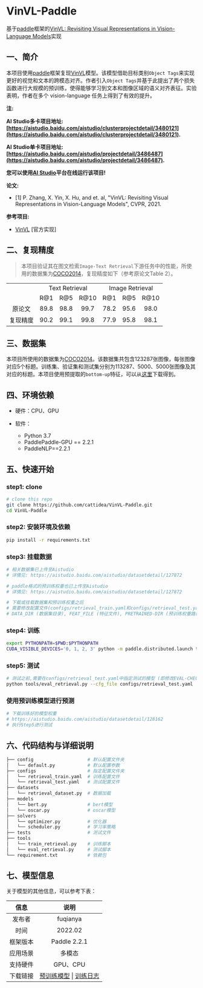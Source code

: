 # VinVL-Paddle

基于[paddle](https://github.com/PaddlePaddle/Paddle)框架的[VinVL: Revisiting Visual Representations in Vision-Language Models](https://arxiv.org/abs/2101.00529)实现

## 一、简介

本项目使用[paddle](https://github.com/PaddlePaddle/Paddle)框架复现[VinVL](https://arxiv.org/abs/2101.00529)模型。该模型借助目标类别`Object Tags`来实现更好的视觉和文本的跨模态对齐。作者引入`Object Tags`并基于此提出了两个损失函数进行大规模的预训练，使得能够学习到文本和图像区域的语义对齐表征。实验表明，作者在多个 vision-language 任务上得到了有效的提升。

**注:**

**AI Studio多卡项目地址: [https://aistudio.baidu.com/aistudio/clusterprojectdetail/3480121](https://aistudio.baidu.com/aistudio/clusterprojectdetail/3480121).**

**AI Studio单卡项目地址: [https://aistudio.baidu.com/aistudio/projectdetail/3486487](https://aistudio.baidu.com/aistudio/projectdetail/3486487).**

**您可以使用[AI Studio](https://aistudio.baidu.com/)平台在线运行该项目!**

**论文:**

* [1] P. Zhang, X. Yin, X. Hu, and et. al, "VinVL: Revisiting Visual Representations in Vision-Language Models", CVPR, 2021.

**参考项目:**

* [VinVL](https://github.com/microsoft/Oscar) [官方实现]

## 二、复现精度

> 本项目验证其在图文检索`Image-Text Retrieval`下游任务中的性能，所使用的数据集为[COCO2014](https://cocodataset.org/)，复现精度如下（参考原论文Table 2）。

<table>
    <tr align="center">
        <td></td>
        <td colspan="3" >Text Retrieval</td> 
        <td colspan="3">Image Retrieval</td>
    </tr>
    <tr align="center">
        <td></td>
        <td>R@1</td>
        <td>R@5</td>
        <td>R@10</td>
        <td>R@1</td>
        <td>R@5</td>
        <td>R@10</td>
    </tr>
    <tr align="center">
        <td>原论文</td>
        <td>89.8</td>
        <td>98.8</td>
        <td>99.7</td>
        <td>78.2</td>
        <td>95.6</td>
        <td>98.0</td>
    </tr>
    <tr align="center">
        <td>复现精度</td>
        <td>90.2</td>
        <td>99.1</td>
        <td>99.8</td>
        <td>77.9</td>
        <td>95.8</td>
        <td>98.1</td>
    </tr>
</table>


## 三、数据集

本项目所使用的数据集为[COCO2014](https://cocodataset.org/)。该数据集共包含123287张图像，每张图像对应5个标题。训练集、验证集和测试集分别为113287、5000、5000张图像及其对应的标题。本项目使用预提取的`bottom-up`特征，可以从[这里](https://github.com/microsoft/Oscar/blob/master/VinVL_DOWNLOAD.md)下载得到。


## 四、环境依赖

* 硬件：CPU、GPU

* 软件：
    * Python 3.7
    * PaddlePaddle-GPU == 2.2.1
    * PaddleNLP==2.2.1

## 五、快速开始

### step1: clone 

```bash
# clone this repo
git clone https://github.com/cattidea/VinVL-Paddle.git
cd VinVL-Paddle
```

### step2: 安装环境及依赖

```bash
pip install -r requirements.txt
```

### step3: 挂载数据

```bash
# 相关数据集已上传至Aistudio
# 详情见: https://aistudio.baidu.com/aistudio/datasetdetail/127872

# paddle格式的预训练权重也已上传至Aistudio
# 详情见: https://aistudio.baidu.com/aistudio/datasetdetail/127872

# 下载或挂载数据集和预训练权重之后
# 需要修改配置文件(configs/retrieval_train.yaml和configs/retrieval_test.yaml的一些参数:
# DATA_DIR (数据集目录), FEAT_FILE (特征文件), PRETRAINED-DIR (预训练权重路径)
```

### step4: 训练

```bash
export PYTHONPATH=$PWD:$PYTHONPATH
CUDA_VISIBLE_DEVICES='0, 1, 2, 3' python -m paddle.distributed.launch tools/train_retrieval.py --cfg_file configs/retrieval_train.yaml
```

### step5: 测试

```bash
# 测试之前,需要在configs/retrieval_test.yaml中指定测试的模型 (即修改EVAL-CHECKPOINT_DIR参数).
python tools/eval_retrieval.py --cfg_file configs/retrieval_test.yaml
```

### 使用预训练模型进行预测

```bash
# 下载训练好的模型权重
# https://aistudio.baidu.com/aistudio/datasetdetail/128162
# 执行Step5进行测试
```

## 六、代码结构与详细说明

```bash
├── config                    # 默认配置文件夹
│   └── default.py            # 默认配置参数
├── configs                   # 指定配置文件夹
│   └── retrieval_train.yaml  # 训练配置文件
│   └── retrieval_test.yaml   # 测试配置文件
├── datasets
│   └── retrieval_dataset.py  # 数据加载
├── models
│   └── bert.py               # bert模型
│   └── oscar.py              # oscar模型
├── solvers
│   └── optimizer.py          # 优化器
│   └── scheduler.py          # 学习率策略
├── tests                     # 测试文件
├── tools
│   └── train_retrieval.py    # 训练脚本
│   └── eval_retrieval.py     # 测试脚本
└── requirement.txt           # 依赖包
```

## 七、模型信息

关于模型的其他信息，可以参考下表：

|   信息   |                             说明                             |
| :------: | :----------------------------------------------------------: |
|  发布者  |                           fuqianya                           |
|   时间   |                           2022.02                            |
| 框架版本 |                         Paddle 2.2.1                         |
| 应用场景 |                            多模态                            |
| 支持硬件 |                           GPU、CPU                           |
| 下载链接 | [预训练模型](https://aistudio.baidu.com/aistudio/datasetdetail/128162) \| [训练日志](https://github.com/cattidea/VinVL-Paddle/tree/main/log) |
